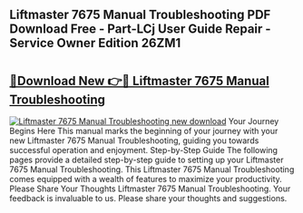 ## Liftmaster 7675 Manual Troubleshooting PDF Download Free - Part-LCj User Guide Repair - Service Owner Edition 26ZM1

# <h2><a href="http://bc39051.oget.top/?id=Liftmaster+7675+Manual+Troubleshooting">🔗Download New 👉🔴 Liftmaster 7675 Manual Troubleshooting</a></h2>

[![Liftmaster 7675 Manual Troubleshooting new download](https://i.imgur.com/5g1atiW.png)](http://bc39051.oget.top/?id=Liftmaster+7675+Manual+Troubleshooting)
Your Journey Begins Here This manual marks the beginning of your journey with your new Liftmaster 7675 Manual Troubleshooting, guiding you towards successful operation and enjoyment. Step-by-Step Guide The following pages provide a detailed step-by-step guide to setting up your Liftmaster 7675 Manual Troubleshooting. This Liftmaster 7675 Manual Troubleshooting comes equipped with a wealth of features to maximize your productivity. Please Share Your Thoughts Liftmaster 7675 Manual Troubleshooting. Your feedback is invaluable to us. Please share your thoughts and suggestions.
